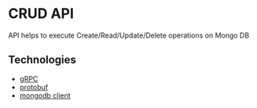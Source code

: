 # CRUD API

API helps to execute Create/Read/Update/Delete operations on Mongo DB

## Technologies

- [gRPC](https://grpc.io/)
- [protobuf](https://developers.google.com/protocol-buffers)
- [mongodb client](https://github.com/mongodb/mongo-go-driver)
